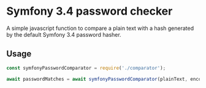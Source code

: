 # Symfony 3.4 password checker

A simple javascript function to compare a plain text with a hash generated by the default Symfony 3.4 password hasher.

## Usage

```js
const symfonyPasswordComparator = require('./comparator');

await passwordMatches = await symfonyPasswordComparator(plainText, encodedPassword);
```